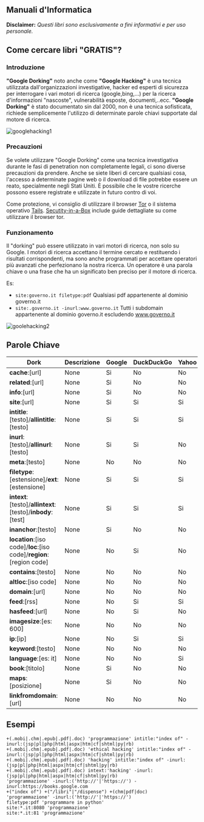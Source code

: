 ## Manuali d'Informatica

__Disclaimer:__ _Questi libri sono esclusivamente a fini informativi e per uso personale._

## Come cercare libri "GRATIS"?
### Introduzione
__"Google Dorking"__ noto anche come __"Google Hacking"__ è una tecnica utilizzata dall'organizzazioni investigative, hacker ed esperti di sicurezza per interrogare i vari motori di ricerca (google,bing,...) per la ricerca d'informazioni "nascoste", vulnerabilità esposte, documenti,..ecc. __"Google Dorking"__ è stato documentato sin dal 2000, non è una tecnica sofisticata, richiede semplicemente l'utilizzo di determinate parole chiavi supportate dal motore di ricerca.

![googlehacking1](https://raw.githubusercontent.com/m4ll0k/Manuali-Informatica/master/googlehacking1.PNG)

### Precauzioni
Se volete utilizzare "Google Dorking" come una tecnica investigativa durante le fasi di penetration non completamente
legali, ci sono diverse precauzioni da prendere. Anche se siete liberi di cercare qualsiasi cosa, l'accesso a determinate
pagine web o il download di file potrebbe essere un reato, specialmente negli Stati Uniti. È possibile che le vostre ricerche
possono essere registrate e utilizzate in futuro contro di voi.

Come protezione, vi consiglio di utilizzare il browser [Tor](https://www.torproject.org/projects/torbrowser.html.en) o il sistema operativo [Tails](https://tails.boum.org/). [Secutity-in-a-Box](https://securityinabox.org/en/) include guide dettagliate su come utilizzare il browser tor.

### Funzionamento
Il "dorking" può essere utilizzato in vari motori di ricerca, non solo su Google.
I motori di ricerca accettano il termine cercato e restituendo i risultati corrispondenti, ma
sono anche programmati per accettare operatori più avanzati che perfezionano la nostra ricerca.
Un operatore è una parola chiave o una frase che ha un significato ben preciso per il motore di ricerca.

Es:
- `site:governo.it filetype:pdf`
Qualsiasi pdf appartenente al dominio governo.it
- `site:.governo.it -inurl:www.governo.it`
Tutti i subdomain appartenente al dominio governo.it escludendo www.governo.it

![goolehacking2](https://raw.githubusercontent.com/m4ll0k/Manuali-Informatica/master/googlehacking2.PNG)

## Parole Chiave 

| Dork | Descrizione | Google | DuckDuckGo | Yahoo | Bing |
| --- | --- | --- | --- | --- | --- |
| __cache__:[url] | None | Si | No | No | No |
| __related__:[url] | None | Si | No | No | No |
| __info__:[url] | None | Si | No | No | No |
| __site__:[url] | None | Si | Si | Si | Si |
| __intitle__:[testo]/__allintitle__:[testo] | None | Si | Si | Si | Si |
| __inurl__:[testo]/__allinurl__:[testo] | None | Si | Si | No | No |
| __meta__:[testo] | None | No | No | No | Si|
| __filetype__:[estensione]/__ext__:[estensione] | None | Si | Si | Si | Si |
| __intext__:[testo]/__allintext__:[testo]/__inbody__:[test] | None | Si | Si | Si | Si |
| __inanchor__:[testo] | None | Si | No | No | Si |
| __location__:[iso code]/__loc__:[iso code]/__region__:[region code] | None | No | Si | No | Si |
| __contains__:[testo] | None | No | No | No | Si|
| __altloc__:[iso code] | None | No | No | No | Si |
| __domain__:[url] | None | No | No | No | Si |
| __feed__:[rss] | None | No | Si | Si | Si |
| __hasfeed__:[url] | None | No | Si | No | Si |
| __imagesize__:[es: 600] | None | No | No | No | Si |
| __ip__:[ip] | None | No | Si | Si | Si |
| __keyword__:[testo] | None | No | No | No | Si |
| __language__:[es: it] | None | No | No | Si | Si |
| __book__:[titolo] | None | Si | No | No | No |
| __maps__:[posizione] | None | Si | No | No | No |
| __linkfromdomain__:[url] | None | No | No | No | Si |

## Esempi

```
+(.mobi|.chm|.epub|.pdf|.doc) 'programmazione' intitle:"index of" -inurl:(jsp|pl|php|html|aspx|htm|cf|shtml|py|rb)
+(.mobi|.chm|.epub|.pdf|.doc) 'ethical hacking' intitle:"index of" -inurl:(jsp|pl|php|html|aspx|htm|cf|shtml|py|rb)
+(.mobi|.chm|.epub|.pdf|.doc) 'hacking' intitle:"index of" -inurl:(jsp|pl|php|html|aspx|htm|cf|shtml|py|rb)
+(.mobi|.chm|.epub|.pdf|.doc) intext:'hacking' -inurl:(jsp|pl|php|html|aspx|htm|cf|shtml|py|rb)
'programmazione' -inurl:('http://'|'https://') -inurl:https://books.google.com
+("index of") +("/libri"|"/dispense") +(chm|pdf|doc)
'programmazione' -inurl:('http://'|'https://')
filetype:pdf 'programmare in python'
site:*.it:8080 'programmazione'
site:*.it:81 'programmazione'
```


